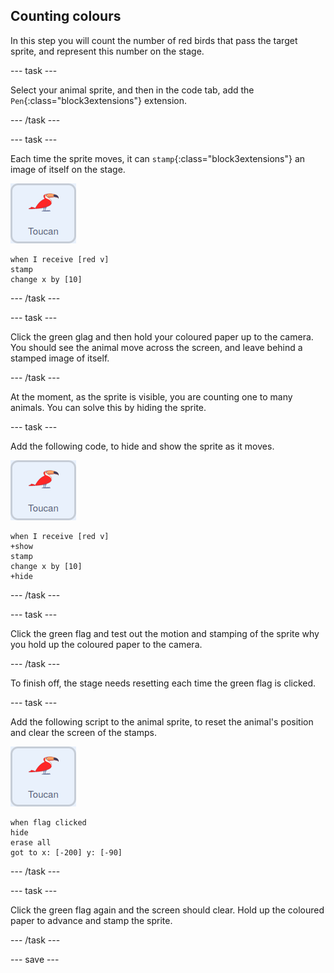 ## Counting colours

In this step you will count the number of red birds that pass the target sprite, and represent this number on the stage.

--- task ---

Select your animal sprite, and then in the code tab, add the `Pen`{:class="block3extensions"} extension.

--- /task ---

--- task ---

Each time the sprite moves, it can `stamp`{:class="block3extensions"} an image of itself on the stage.

![image of the toucan sprite](images/animal-sprite.png)

```blocks3
when I receive [red v]
stamp
change x by [10]
```
--- /task ---

--- task ---

Click the green glag and then hold your coloured paper up to the camera. You should see the animal move across the screen, and leave behind a stamped image of itself.

--- /task ---

At the moment, as the sprite is visible, you are counting one to many animals. You can solve this by hiding the sprite.

--- task ---

Add the following code, to hide and show the sprite as it moves.

![image of the toucan sprite](images/animal-sprite.png)

```blocks3
when I receive [red v]
+show
stamp
change x by [10]
+hide
```

--- /task ---

--- task ---

Click the green flag and test out the motion and stamping of the sprite why you hold up the coloured paper to the camera.

--- /task ---

To finish off, the stage needs resetting each time the green flag is clicked.


--- task ---

Add the following script to the animal sprite, to reset the animal's position and clear the screen of the stamps.

![image of the toucan sprite](images/animal-sprite.png)

```blocks3
when flag clicked
hide
erase all
got to x: [-200] y: [-90]
```

--- /task ---

--- task ---

Click the green flag again and the screen should clear. Hold up the coloured paper to advance and stamp the sprite.

--- /task ---

--- save ---
